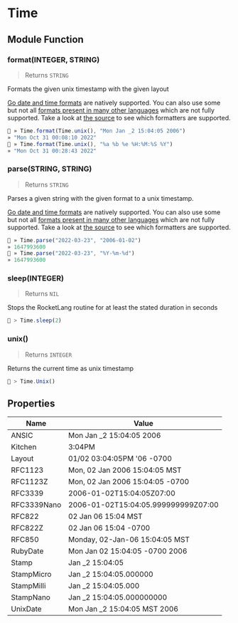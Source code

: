 # Time




## Module Function

### format(INTEGER, STRING)
> Returns `STRING`

Formats the given unix timestamp with the given layout

[Go date and time formats](https://gosamples.dev/date-time-format-cheatsheet/) are natively supported.
You can also use some but not all [formats present in many other languages](https://apidock.com/ruby/Time/strftime) which are not fully supported.
Take a look at [the source](https://github.com/Flipez/rocket-lang/blob/main/stdlib/time.go) to see which formatters are supported.



```js
🚀 » Time.format(Time.unix(), "Mon Jan _2 15:04:05 2006")
» "Mon Oct 31 00:08:10 2022"
🚀 » Time.format(Time.unix(), "%a %b %e %H:%M:%S %Y")
» "Mon Oct 31 00:28:43 2022"

```


### parse(STRING, STRING)
> Returns `STRING`

Parses a given string with the given format to a unix timestamp.

[Go date and time formats](https://gosamples.dev/date-time-format-cheatsheet/) are natively supported.
You can also use some but not all [formats present in many other languages](https://apidock.com/ruby/Time/strftime) which are not fully supported.
Take a look at [the source](https://github.com/Flipez/rocket-lang/blob/main/stdlib/time.go) to see which formatters are supported.



```js
🚀 » Time.parse("2022-03-23", "2006-01-02")
» 1647993600
🚀 » Time.parse("2022-03-23", "%Y-%m-%d")
» 1647993600

```


### sleep(INTEGER)
> Returns `NIL`

Stops the RocketLang routine for at least the stated duration in seconds


```js
🚀 > Time.sleep(2)

```


### unix()
> Returns `INTEGER`

Returns the current time as unix timestamp


```js
🚀 > Time.Unix()

```



## Properties
| Name | Value |
| ---- | ----- |
| ANSIC | Mon Jan _2 15:04:05 2006 |
| Kitchen | 3:04PM |
| Layout | 01/02 03:04:05PM '06 -0700 |
| RFC1123 | Mon, 02 Jan 2006 15:04:05 MST |
| RFC1123Z | Mon, 02 Jan 2006 15:04:05 -0700 |
| RFC3339 | 2006-01-02T15:04:05Z07:00 |
| RFC3339Nano | 2006-01-02T15:04:05.999999999Z07:00 |
| RFC822 | 02 Jan 06 15:04 MST |
| RFC822Z | 02 Jan 06 15:04 -0700 |
| RFC850 | Monday, 02-Jan-06 15:04:05 MST |
| RubyDate | Mon Jan 02 15:04:05 -0700 2006 |
| Stamp | Jan _2 15:04:05 |
| StampMicro | Jan _2 15:04:05.000000 |
| StampMilli | Jan _2 15:04:05.000 |
| StampNano | Jan _2 15:04:05.000000000 |
| UnixDate | Mon Jan _2 15:04:05 MST 2006 |

